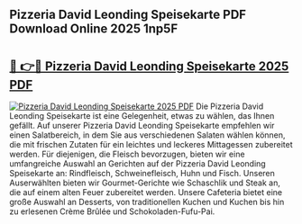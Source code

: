 ## Pizzeria David Leonding Speisekarte PDF Download Online 2025 1np5F

# <h2><a href="http://gcacuh6.nevu.top/?p=Pizzeria+David+Leonding+Speisekarte">🔗 👉🔴 Pizzeria David Leonding Speisekarte 2025 PDF</a></h2>

[![Pizzeria David Leonding Speisekarte 2025 PDF](https://i.imgur.com/dBaPXMq.png)](http://gcacuh6.nevu.top/?p=Pizzeria+David+Leonding+Speisekarte)
Die Pizzeria David Leonding Speisekarte ist eine Gelegenheit, etwas zu wählen, das Ihnen gefällt. Auf unserer Pizzeria David Leonding Speisekarte empfehlen wir einen Salatbereich, in dem Sie aus verschiedenen Salaten wählen können, die mit frischen Zutaten für ein leichtes und leckeres Mittagessen zubereitet werden. Für diejenigen, die Fleisch bevorzugen, bieten wir eine umfangreiche Auswahl an Gerichten auf der Pizzeria David Leonding Speisekarte an: Rindfleisch, Schweinefleisch, Huhn und Fisch. Unseren Auserwählten bieten wir Gourmet-Gerichte wie Schaschlik und Steak an, die auf einem alten Feuer zubereitet werden. Unsere Cafeteria bietet eine große Auswahl an Desserts, von traditionellen Kuchen und Kuchen bis hin zu erlesenen Crème Brûlée und Schokoladen-Fufu-Pai.
